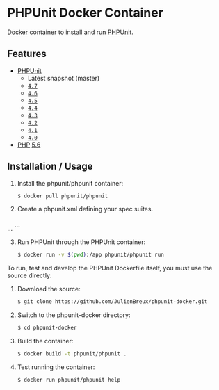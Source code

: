 # PHPUnit Docker Container

[Docker](https://www.docker.com) container to install and run [PHPUnit](https://phpunit.de/).

## Features

* [PHPUnit](https://www.phpunit.de/)
  * Latest snapshot (master)
  * [`4.7`](https://github.com/sebastianbergmann/phpunit/blob/master/ChangeLog-4.7.md)
  * [`4.6`](https://github.com/sebastianbergmann/phpunit/blob/master/ChangeLog-4.6.md)
  * [`4.5`](https://github.com/sebastianbergmann/phpunit/blob/master/ChangeLog-4.5.md)
  * [`4.4`](https://github.com/sebastianbergmann/phpunit/blob/master/ChangeLog-4.4.md)
  * [`4.3`](https://github.com/sebastianbergmann/phpunit/blob/master/ChangeLog-4.3.md)
  * [`4.2`](https://github.com/sebastianbergmann/phpunit/blob/master/ChangeLog-4.2.md)
  * [`4.1`](https://github.com/sebastianbergmann/phpunit/blob/master/ChangeLog-4.1.md)
  * [`4.0`](https://github.com/sebastianbergmann/phpunit/blob/master/ChangeLog-4.0.md)
* [PHP](http://php.net) [5.6](http://php.net/ChangeLog-5.php)

## Installation / Usage

1. Install the phpunit/phpunit container:

    ``` sh
	$ docker pull phpunit/phpunit
	```

2. Create a phpunit.xml defining your spec suites.

    ``` xml
...
    ```

3. Run PHPUnit through the PHPUnit container:

    ``` sh
	$ docker run -v $(pwd):/app phpunit/phpunit run
    ```

To run, test and develop the PHPUnit Dockerfile itself, you must use the source directly:

1. Download the source:

    ``` sh
	$ git clone https://github.com/JulienBreux/phpunit-docker.git
    ```

2. Switch to the phpunit-docker directory:

    ``` sh
	$ cd phpunit-docker
    ```

3. Build the container:

    ``` sh
	$ docker build -t phpunit/phpunit .
    ```

4. Test running the container:

    ``` sh
	$ docker run phpunit/phpunit help
	```
